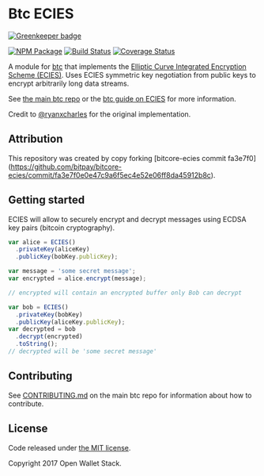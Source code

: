 Btc ECIES
======

[![Greenkeeper badge](https://badges.greenkeeper.io/owstack/btc-ecies.svg)](https://greenkeeper.io/)

[![NPM Package](https://img.shields.io/npm/v/btc-ecies.svg?style=flat-square)](https://www.npmjs.org/package/btc-ecies)
[![Build Status](https://img.shields.io/travis/owstack/btc-ecies.svg?branch=master&style=flat-square)](https://travis-ci.org/owstack/btc-ecies)
[![Coverage Status](https://img.shields.io/coveralls/owstack/btc-ecies.svg?style=flat-square)](https://coveralls.io/r/owstack/btc-ecies)

A module for [btc][btc] that implements the [Elliptic Curve Integrated Encryption Scheme (ECIES)][ECIES]. Uses ECIES symmetric key negotiation from public keys to encrypt arbitrarily long data streams.

See [the main btc repo](https://github.com/owstack/btc) or the [btc guide on ECIES](http://btc.io/guide/module/ecies/index.html) for more information.

Credit to [@ryanxcharles][ryan] for the original implementation.

## Attribution

This repository was created by copy forking [bitcore-ecies commit fa3e7f0] (https://github.com/bitpay/bitcore-ecies/commit/fa3e7f0e0e47c9a6f5ec4e52e06ff8da45912b8c).

## Getting started

ECIES will allow to securely encrypt and decrypt messages using ECDSA key pairs (bitcoin cryptography).

```javascript
var alice = ECIES()
  .privateKey(aliceKey)
  .publicKey(bobKey.publicKey);

var message = 'some secret message';
var encrypted = alice.encrypt(message);

// encrypted will contain an encrypted buffer only Bob can decrypt

var bob = ECIES()
  .privateKey(bobKey)
  .publicKey(aliceKey.publicKey);
var decrypted = bob
  .decrypt(encrypted)
  .toString();
// decrypted will be 'some secret message'
```

## Contributing

See [CONTRIBUTING.md](https://github.com/owstack/btc/blob/master/CONTRIBUTING.md) on the main btc repo for information about how to contribute.

## License

Code released under [the MIT license](https://github.com/owstack/btc/blob/master/LICENSE).

Copyright 2017 Open Wallet Stack.

[btc]: http://github.com/owstack/btc
[ECIES]: http://en.wikipedia.org/wiki/Integrated_Encryption_Scheme
[ryan]: http://github.com/ryanxcharles
